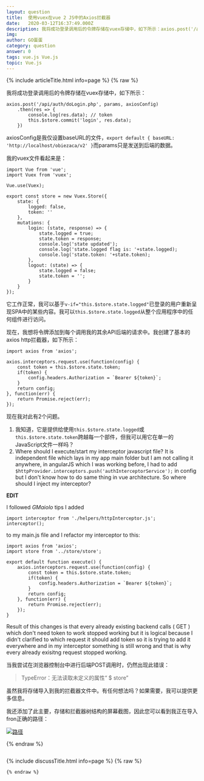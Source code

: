 ```yaml
---
layout: question
title:  使用vuex在vue 2 JS中的Axios拦截器
date:   2020-03-12T16:37:49.000Z
description: 我将成功登录调用后的令牌存储在vuex存储中，如下所示：axios.post('/api/auth/doLogin.php', params, axi...
img: 
author: GO蛋蛋
category: question
answer: 0
tags: vue.js Vue.js
topic: Vue.js
---
```

<div class="article-root">
  <div class="article">
    {% include articleTitle.html info=page %}
    {% raw %}
    <div class="article-content"><p><font style="vertical-align: inherit;"><font style="vertical-align: inherit;">我将成功登录调用后的令牌存储在vuex存储中，如下所示：</font></font></p>

<pre><code>axios.post('/api/auth/doLogin.php', params, axiosConfig)<font></font>
    .then(res =&gt; {<font></font>
        console.log(res.data); // token<font></font>
        this.$store.commit('login', res.data);<font></font>
    })<font></font>
</code></pre>

<p><font style="vertical-align: inherit;"><font style="vertical-align: inherit;">axiosConfig是我仅设置baseURL的文件，</font></font><code>export default { baseURL: 'http://localhost/obiezaca/v2' }</code><font style="vertical-align: inherit;"><font style="vertical-align: inherit;">而params只是发送到后端的数据。</font></font></p>

<p><font style="vertical-align: inherit;"><font style="vertical-align: inherit;">我的vuex文件看起来是：</font></font></p>

<pre><code>import Vue from 'vue';<font></font>
import Vuex from 'vuex';<font></font>
<font></font>
Vue.use(Vuex);<font></font>
<font></font>
export const store = new Vuex.Store({<font></font>
    state: {<font></font>
        logged: false,<font></font>
        token: ''<font></font>
    },<font></font>
    mutations: {<font></font>
        login: (state, response) =&gt; {<font></font>
            state.logged = true;<font></font>
            state.token = response;<font></font>
            console.log('state updated');<font></font>
            console.log('state.logged flag is: '+state.logged);<font></font>
            console.log('state.token: '+state.token);<font></font>
        },<font></font>
        logout: (state) =&gt; {<font></font>
            state.logged = false;<font></font>
            state.token = '';<font></font>
        }<font></font>
    }<font></font>
});<font></font>
</code></pre>

<p><font style="vertical-align: inherit;"><font style="vertical-align: inherit;">它工作正常，我可以基于</font></font><code>v-if="this.$store.state.logged"</code><font style="vertical-align: inherit;"><font style="vertical-align: inherit;">已登录的用户</font><font style="vertical-align: inherit;">重新呈现SPA中的某些内容</font><font style="vertical-align: inherit;">。</font><font style="vertical-align: inherit;">我可以</font></font><code>this.$store.state.logged</code><font style="vertical-align: inherit;"><font style="vertical-align: inherit;">从整个应用程序中的任何组件</font><font style="vertical-align: inherit;">进行访问</font><font style="vertical-align: inherit;">。</font></font></p>

<p><font style="vertical-align: inherit;"><font style="vertical-align: inherit;">现在，我想将令牌添加到每个调用我的其余API后端的请求中。</font><font style="vertical-align: inherit;">我创建了基本的axios http拦截器，如下所示：</font></font></p>

<pre><code>import axios from 'axios';<font></font>
<font></font>
axios.interceptors.request.use(function(config) {<font></font>
    const token = this.$store.state.token;<font></font>
    if(token) {<font></font>
        config.headers.Authorization = `Bearer ${token}`;<font></font>
    }<font></font>
    return config;<font></font>
}, function(err) {<font></font>
    return Promise.reject(err);<font></font>
});<font></font>
</code></pre>

<p><font style="vertical-align: inherit;"><font style="vertical-align: inherit;">现在我对此有2个问题。</font></font></p>

<ol>
<li><font style="vertical-align: inherit;"><font style="vertical-align: inherit;">我知道，它是提供给使用</font></font><code>this.$store.state.logged</code><font style="vertical-align: inherit;"><font style="vertical-align: inherit;">或</font></font><code>this.$store.state.token</code><font style="vertical-align: inherit;"><font style="vertical-align: inherit;">跨越每一个部件，但我可以用它在单一的JavaScript文件一样吗？</font></font></li>
<li>Where should I execute/start my interceptor javascript file? It is independent file which lays in my app main folder but I am not calling it anywhere, in angularJS which I was working before, I had to add <code>$httpProvider.interceptors.push('authInterceptorService');</code> in config but I don't know how to do same thing in vue architecture. So where should I inject my interceptor?</li>
</ol>

<p><strong>EDIT</strong></p>

<p>I followed <em>GMaiolo</em> tips I added </p>

<pre><code>import interceptor from './helpers/httpInterceptor.js';<font></font>
interceptor();<font></font>
</code></pre>

<p>to my main.js file and I refactor my interceptor to this:</p>

<pre><code>import axios from 'axios';<font></font>
import store from '../store/store';<font></font>
<font></font>
export default function execute() {<font></font>
    axios.interceptors.request.use(function(config) {<font></font>
        const token = this.$store.state.token;<font></font>
        if(token) {<font></font>
            config.headers.Authorization = `Bearer ${token}`;<font></font>
        }<font></font>
        return config;<font></font>
    }, function(err) {<font></font>
        return Promise.reject(err);<font></font>
    });<font></font>
}<font></font>
</code></pre>

<p>Result of this changes is that every already existing backend calls ( GET ) which don't need token to work stopped working but it is logical because I didn't clarified to which request it should add token so it is trying to add it everywhere and in my interceptor something is still wrong and that is why every already exisitng request stopped working.</p>

<p><font style="vertical-align: inherit;"><font style="vertical-align: inherit;">当我尝试在浏览器控制台中进行后端POST调用时，仍然出现此错误：</font></font></p>

<blockquote>
  <p><font style="vertical-align: inherit;"><font style="vertical-align: inherit;">TypeError：无法读取未定义的属性“ $ store”</font></font></p>
</blockquote>

<p><font style="vertical-align: inherit;"><font style="vertical-align: inherit;">虽然我将存储导入到我的拦截器文件中。</font><font style="vertical-align: inherit;">有任何想法吗？</font><font style="vertical-align: inherit;">如果需要，我可以提供更多信息。</font></font></p>

<p><font style="vertical-align: inherit;"><font style="vertical-align: inherit;">我还添加了此主要，存储和拦截器树结构的屏幕截图，因此您可以看到我正在导入fron正确的路径：</font></font></p>

<p><a href="https://www.samyoc.com//uploads/users/14077/images/thumbnails/1584030941887.png" data-src="https://www.samyoc.com//uploads/users/14077/images/1584030941887.png" rel="noreferrer"><img src="https://i.stack.imgur.com/QuTEB.png" alt="路径"></a></p></div>
    {% endraw %}
  </div>
  <p style="height: 0;width:0;overflow: hidden;"> 第1365篇《使用vuex在vue 2 JS中的Axios拦截器》来自Winter(https://github.com/aiyld/aiyld.github.io)的站点</p>
  <div class="discuss-wrapper">
    {% include discussTitle.html info=page %}
    {% raw %}
    
    {% endraw %}
  </div>
<div>

